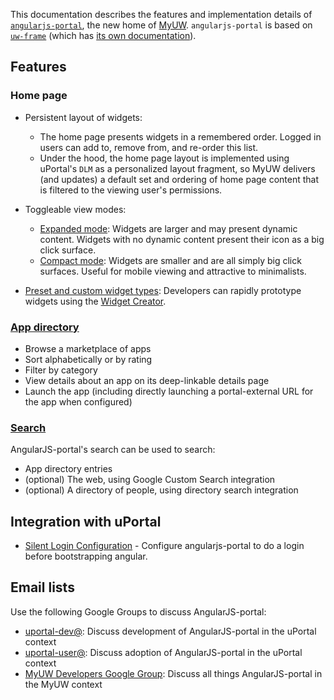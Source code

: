 This documentation describes the features and implementation details of [`angularjs-portal`](https://github.com/UW-Madison-DoIT/angularjs-portal), the new home of [MyUW](https://it.wisc.edu/services/myuw/). `angularjs-portal` is based on [`uw-frame`](https://github.com/UW-Madison-DoIT/uw-frame) (which has [its own documentation](http://uw-madison-doit.github.io/uw-frame/)).

## Features

### Home page

+ Persistent layout of widgets:
    - The home page presents widgets in a remembered order. Logged in users can add to, remove from, and re-order this list.
    - Under the hood, the home page layout is implemented using uPortal's `DLM` as a personalized layout fragment, so MyUW delivers (and updates) a default set and ordering of home page content that is filtered to the viewing user's permissions.

+ Toggleable view modes:
    - [Expanded mode](#/md/expanded): Widgets are larger and may present dynamic content. Widgets with no dynamic content present their icon as a big click surface.
    - [Compact mode](#/md/compact): Widgets are smaller and are all simply big click surfaces. Useful for mobile viewing and attractive to minimalists.
    
+ [Preset and custom widget types](#/md/widgets): Developers can rapidly prototype widgets using the [Widget Creator](https://tools.my.wisc.edu/widget-creator/#/default).

### [App directory](#/md/app-directory)

+ Browse a marketplace of apps
+ Sort alphabetically or by rating
+ Filter by category
+ View details about an app on its deep-linkable details page
+ Launch the app (including directly launching a portal-external URL for the app when configured)

### [Search](#/md/search)

AngularJS-portal's search can be used to search:
+ App directory entries
+ (optional) The web, using Google Custom Search integration
+ (optional) A directory of people, using directory search integration

## Integration with uPortal
+ [Silent Login Configuration](#/md/silent-login) - Configure angularjs-portal to do a login before bootstrapping angular.

## Email lists

Use the following Google Groups to discuss AngularJS-portal:

* [uportal-dev@][]: Discuss development of AngularJS-portal in the uPortal context 
* [uportal-user@][]: Discuss adoption of AngularJS-portal in the uPortal context
* [MyUW Developers Google Group][]: Discuss all things AngularJS-portal in the MyUW context

[MyUW Developers Google Group]: https://groups.google.com/forum/#!forum/myuw-developers
[uportal-dev@]: https://groups.google.com/a/apereo.org/forum/#!forum/uportal-dev
[uportal-user@]: https://groups.google.com/a/apereo.org/forum/#!forum/uportal-user
